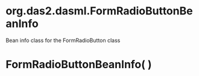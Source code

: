 # org.das2.dasml.FormRadioButtonBeanInfo

Bean info class for the FormRadioButton class

# FormRadioButtonBeanInfo( )


